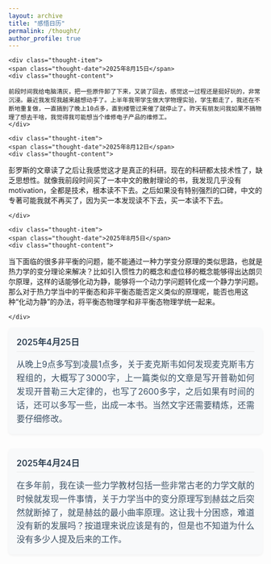 ```yaml
---
layout: archive
title: "感悟日历"
permalink: /thought/
author_profile: true
---
```


<style>
  .thought-container {
    max-width: 800px;
    margin: 0 auto;
  }
  
  .thought-item {
    margin-bottom: 1.8rem;
    padding: 1rem;
    background-color: #f8f9fa;
    border-radius: 8px;
    box-shadow: 0 2px 5px rgba(0,0,0,0.05);
  }
  
  .thought-date {
    font-weight: 600;
    color: #2c3e50;
    display: block;
    margin-bottom: 0.8rem;
    font-size: 1.05rem;
    padding-bottom: 0.4rem;
    border-bottom: 1px solid #eaeaea;
  }
  
  .thought-content {
    text-align: justify;
    line-height: 1.6;
    font-size: 1.05rem;
    color: #3d5266;
  }
</style>

<div class="thought-container">

    <div class="thought-item">
    <span class="thought-date">2025年8月15日</span>
    <div class="thought-content">

    前段时间我给电脑清灰，把一些原件卸了下来，又装了回去，感觉这一过程还是挺好玩的，非常沉浸。最近我发现我越来越想动手了。上半年我带学生做大学物理实验，学生都走了，我还在不断地重复做，一直搞到了晚上10点多，直到楼管过来催了就停止了。昨天有朋友问我如果不搞物理了想去干啥，我觉得我可能想当个维修电子产品的维修工。
    </div>
  </div>

<div class="thought-container">

    <div class="thought-item">
    <span class="thought-date">2025年8月12日</span>
    <div class="thought-content">
彭罗斯的文章读了之后让我感觉这才是真正的科研。现在的科研都太技术性了，缺乏思想性。就像我前段时间买了一本中文的散射理论的书，我发现几乎没有motivation，全都是技术，根本读不下去。之后如果没有特别强烈的口碑，中文的专著可能我就不再买了，因为买一本发现读不下去，买一本读不下去。
 
    </div>
  </div>

<div class="thought-container">

    <div class="thought-item">
    <span class="thought-date">2025年8月5日</span>
    <div class="thought-content">
当下面临的很多非平衡的问题，能不能通过一种力学变分原理的类似思路，也就是热力学的变分理论来解决？比如引入惯性力的概念和虚位移的概念能够得出达朗贝尔原理，这样的话能够化动为静，能够将一个动力学问题转化成一个静力学问题。那么对于热力学当中的平衡态和非平衡态能否定义类似的原理呢，能否也用这种“化动为静”的办法，将平衡态物理学和非平衡态物理学统一起来。
 
    </div>
  </div>
    
  <div class="thought-item">
    <span class="thought-date">2025年4月25日</span>
    <div class="thought-content">
      从晚上9点多写到凌晨1点多，关于麦克斯韦如何发现麦克斯韦方程组的，大概写了3000字，上一篇类似的文章是写开普勒如何发现开普勒三大定律的，也写了2600多字，之后如果有时间的话，还可以多写一些，出成一本书。当然文字还需要精炼，还需要仔细修改。
    </div>
  </div>
  
  <div class="thought-item">
    <span class="thought-date">2025年4月24日</span>
    <div class="thought-content">
      在多年前，我在读一些力学教材包括一些非常古老的力学文献的时候就发现一件事情，关于力学当中的变分原理写到赫兹之后突然就断掉了，就是赫兹的最小曲率原理。这让我十分困惑，难道没有新的发展吗？按道理来说应该是有的，但是也不知道为什么没有多少人提及后来的工作。
    </div>
  </div>
</div>
